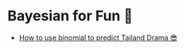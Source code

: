 # Bayesian for Fun 🐬


* [How to use binomial to predict Tailand Drama 😎][1]


[1]:https://github.com/hanhanwu/Hanhan_Data_Science_Practice/blob/master/Applied_Statistics/Learning_Notes/bayesian4fun/she_calls_anata.ipynb
